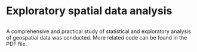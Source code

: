 # Exploratory spatial data analysis
##
A comprehensive and practical study of statistical and exploratory analysis of geospatial data was conducted. More related code can be found in the PDF file.
